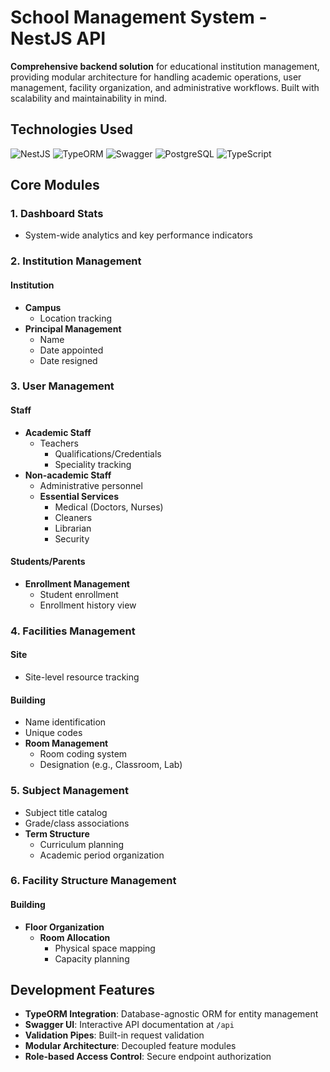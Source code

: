 # School Management System - NestJS API

**Comprehensive backend solution** for educational institution management, providing modular architecture for handling academic operations, user management, facility organization, and administrative workflows. Built with scalability and maintainability in mind.

## Technologies Used

![NestJS](https://img.shields.io/badge/NestJS-E0234E?style=for-the-badge&logo=nestjs&logoColor=white)
![TypeORM](https://img.shields.io/badge/TypeORM-262627?style=for-the-badge&logo=typeorm)
![Swagger](https://img.shields.io/badge/Swagger-85EA2D?style=for-the-badge&logo=swagger&logoColor=black)
![PostgreSQL](https://img.shields.io/badge/PostgreSQL-4169E1?style=for-the-badge&logo=postgresql&logoColor=white)
![TypeScript](https://img.shields.io/badge/TypeScript-3178C6?style=for-the-badge&logo=typescript&logoColor=white)

## Core Modules

### 1. Dashboard Stats
- System-wide analytics and key performance indicators

### 2. Institution Management
#### Institution
- **Campus**
  - Location tracking
- **Principal Management**
  - Name
  - Date appointed
  - Date resigned

### 3. User Management
#### Staff
- **Academic Staff**
  - Teachers
    - Qualifications/Credentials
    - Speciality tracking
- **Non-academic Staff**
  - Administrative personnel
  - **Essential Services**
    - Medical (Doctors, Nurses)
    - Cleaners
    - Librarian
    - Security

#### Students/Parents
- **Enrollment Management**
  - Student enrollment
  - Enrollment history view

### 4. Facilities Management
#### Site
- Site-level resource tracking
#### Building
- Name identification
- Unique codes
- **Room Management**
  - Room coding system
  - Designation (e.g., Classroom, Lab)

### 5. Subject Management
- Subject title catalog
- Grade/class associations
- **Term Structure**
  - Curriculum planning
  - Academic period organization

### 6. Facility Structure Management
#### Building
- **Floor Organization**
  - **Room Allocation**
    - Physical space mapping
    - Capacity planning

## Development Features
- **TypeORM Integration**: Database-agnostic ORM for entity management
- **Swagger UI**: Interactive API documentation at `/api`
- **Validation Pipes**: Built-in request validation
- **Modular Architecture**: Decoupled feature modules
- **Role-based Access Control**: Secure endpoint authorization